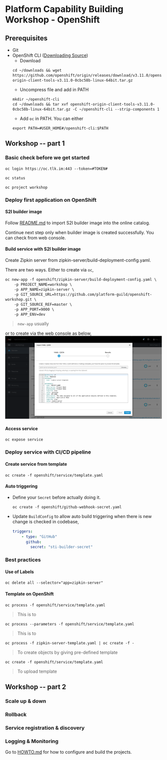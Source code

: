 # Platform Capability Building Workshop - OpenShift

## Prerequisites
* Git
* OpenShift CLI ([Downloading Source](https://github.com/openshift/origin/releases/))
  * Download  
  ```console 
  cd ~/downloads && wget https://github.com/openshift/origin/releases/download/v3.11.0/openshift-origin-client-tools-v3.11.0-0cbc58b-linux-64bit.tar.gz
    ```
  * Uncompress file and add in PATH
  ```console
  mkdir ~/openshift-cli
  cd ~/downloads && tar xvf openshift-origin-client-tools-v3.11.0-0cbc58b-linux-64bit.tar.gz -C ~/openshift-cli --strip-components 1
  ``` 
  * Add ```oc``` in PATH. You can either
  ```console
  export PATH=#USER_HOME#/openshift-cli:$PATH
  ``` 


## Workshop -- part 1

### Basic check before we get started
```console
oc login https://oc.tlk.im:443 --token=#TOKEN#
```

```console
oc status
```

```console
oc project workshop
```

### Deploy first application on OpenShift

#### S2I builder image

Follow [README.md](https://github.com/platform-guild/platform-s2i-springboot) to import S2I builder image into the online catalog.

Continue next step only when builder image is created successfully. You can check from web console.   

#### Build service with S2I builder image
Create Zipkin server from zipkin-server/build-deployment-config.yaml. 
    
There are two ways. Either to create via ```oc```,
```console
oc new-app -f openshift/zipkin-server/build-deployment-config.yaml \
    -p PROJECT_NAME=workshop \ 
    -p APP_NAME=zipkin-server \
    -p GIT_SOURCE_URL=https://github.com/platform-guild/openshift-workshop.git \
    -p GIT_SOURCE_REF=master \
    -p APP_PORT=9000 \
    -p APP_ENV=dev
```
> ```new-app``` usually 

or to create via the web console as below,   
![Console way](images/console-template-to-create.png)

#### Access service
```console
oc expose service
```

### Deploy service with CI/CD pipeline
#### Create service from template
```console
oc create -f openshift/service/template.yaml
```

#### Auto triggering
* Define your ```Secret``` before actually doing it.
    ```console
    oc create -f openshift/github-webhook-secret.yaml
    ```
* Update ```BuildConfig``` to allow auto build triggering when there is new change is checked in codebase,
    ```yaml
    triggers: 
        - type: "GitHub"
          github:
            secret: "sti-builder-secret"
    ```


### Best practices
#### Use of Labels
```console
oc delete all --selector="app=zipkin-server"
```
#### Template on OpenShift
```console
oc process -f openshift/service/template.yaml
```
> This is to

```console
oc process --parameters -f openshift/service/template.yaml
```
> This is to 

```console
oc process -f zipkin-server-template.yaml | oc create -f -
```
> To create objects by giving pre-defined template

```console
oc create -f openshift/service/template.yaml
```
> To upload template 

## Workshop -- part 2

### Scale up & down

### Rollback

### Service registration & discovery

### Logging & Monitoring

Go to [HOWTO.md](HOWTO.md) for how to configure and build the projects.